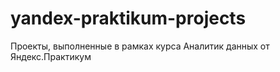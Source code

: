 # yandex-praktikum-projects
Проекты, выполненные в рамках курса Аналитик данных от Яндекс.Практикум
